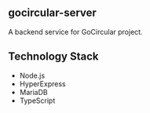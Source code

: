 ## gocircular-server
A backend service for GoCircular project.

## Technology Stack
- Node.js
- HyperExpress
- MariaDB
- TypeScript